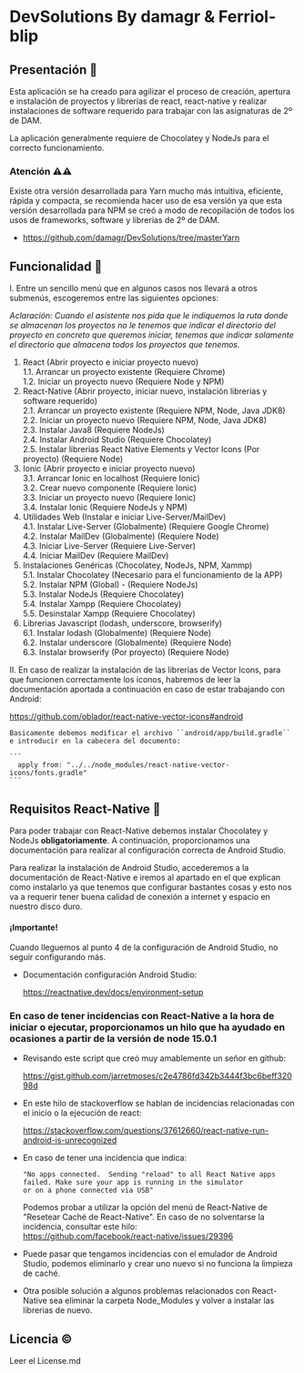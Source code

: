 # DevSolutions By damagr & Ferriol-blip

## Presentación 📕

Esta aplicación se ha creado para agilizar el proceso de creación, apertura e instalación de proyectos
y librerias de react, react-native y realizar instalaciones de software requerido para trabajar con las asignaturas
de 2º de DAM.

La aplicación generalmente requiere de Chocolatey y NodeJs para el correcto funcionamiento.

### Atención ⚠⚠

Existe otra versión desarrollada para Yarn mucho más intuitiva, eficiente, rápida y compacta, se recomienda hacer uso
de esa versión ya que esta versión desarrollada para NPM se creó a modo de recopilación de todos los usos de frameworks,
software y librerias de 2º de DAM.  

+ https://github.com/damagr/DevSolutions/tree/masterYarn  

## Funcionalidad 📖

I. Entre un sencillo menú que en algunos casos nos llevará a otros submenús, escogeremos entre las siguientes opciones:

*_Aclaración: Cuando el asistente nos pida que le indiquemos la ruta donde se almacenan los proyectos no le_*
*_tenemos que indicar el directorio del proyecto en concreto que queremos iniciar, tenemos que indicar_*
*_solamente el directorio que almacena todos los proyectos que tenemos._*

1. React (Abrir proyecto e iniciar proyecto nuevo)  
   1.1. Arrancar un proyecto existente (Requiere Chrome)  
   1.2. Iniciar un proyecto nuevo (Requiere Node y NPM)
2. React-Native (Abrir proyecto, iniciar nuevo, instalación librerias y software requerido)  
   2.1. Arrancar un proyecto existente (Requiere NPM, Node, Java JDK8)  
   2.2. Iniciar un proyecto nuevo (Requiere NPM, Node, Java JDK8)  
   2.3. Instalar Java8 (Requiere NodeJs)  
   2.4. Instalar Android Studio (Requiere Chocolatey)  
   2.5. Instalar librerias React Native Elements y Vector Icons (Por proyecto) (Requiere Node)
3. Ionic (Abrir proyecto e iniciar proyecto nuevo)  
   3.1. Arrancar Ionic en localhost (Requiere Ionic)  
   3.2. Crear nuevo componente (Requiere Ionic)  
   3.3. Iniciar un proyecto nuevo (Requiere Ionic)  
   3.4. Instalar Ionic (Requiere NodeJs y NPM)
4. Utilidades Web (Instalar e iniciar Live-Server/MailDev)  
   4.1. Instalar Live-Server (Globalmente) (Requiere Google Chrome)  
   4.2. Instalar MailDev (Globalmente) (Requiere Node)  
   4.3. Iniciar Live-Server (Requiere Live-Server)  
   4.4. Iniciar MailDev (Requiere MailDev)
5. Instalaciones Genéricas (Chocolatey, NodeJs, NPM, Xammp)  
   5.1. Instalar Chocolatey (Necesario para el funcionamiento de la APP)  
   5.2. Instalar NPM (Global) - (Requiere NodeJs)  
   5.3. Instalar NodeJs (Requiere Chocolatey)    
   5.4. Instalar Xampp (Requiere Chocolatey)    
   5.5. Desinstalar Xampp (Requiere Chocolatey)
6. Librerias Javascript (lodash, underscore, browserify)  
   6.1. Instalar lodash (Globalmente) (Requiere Node)  
   6.2. Instalar underscore (Globalmente) (Requiere Node)  
   6.3. Instalar browserify (Por proyecto) (Requiere Node)

II. En caso de realizar la instalación de las librerias de Vector Icons, para que funcionen correctamente los
iconos, habremos de leer la documentación aportada a continuación en caso de estar trabajando con Android:

https://github.com/oblador/react-native-vector-icons#android

    Basicamente debemos modificar el archivo ``android/app/build.gradle`` e introducir en la cabecera del documento:

    ```
      apply from: "../../node_modules/react-native-vector-icons/fonts.gradle"
    ```

## Requisitos React-Native 🔑

Para poder trabajar con React-Native debemos instalar Chocolatey y NodeJs **obligatoriamente**. A continuación,
proporcionamos una documentación para realizar al configuración correcta de Android Studio.

Para realizar la instalación de Android Studio, accederemos a la documentación de React-Native e iremos
al apartado en el que explican como instalarlo ya que tenemos que configurar bastantes cosas y esto nos
va a requerir tener buena calidad de conexión a internet y espacio en nuestro disco duro.

#### ¡Importante!

Cuando lleguemos al punto 4 de la configuración de Android Studio, no seguir configurando más.

+ Documentación configuración Android Studio:

  https://reactnative.dev/docs/environment-setup

### En caso de tener incidencias con React-Native a la hora de iniciar o ejecutar, proporcionamos un hilo que ha ayudado en ocasiones a partir de la versión de node 15.0.1

+ Revisando este script que creó muy amablemente un señor en github:

  https://gist.github.com/jarretmoses/c2e4786fd342b3444f3bc6beff32098d


+ En este hilo de stackoverflow se hablan de incidencias relacionadas con el inicio o la ejecución de react:

  https://stackoverflow.com/questions/37612660/react-native-run-android-is-unrecognized


+ En caso de tener una incidencia que indica:

   ```
   "No apps connected.  Sending "reload" to all React Native apps failed. Make sure your app is running in the simulator
   or on a phone connected via USB"
   ```

  Podemos probar a utilizar la opción del menú de React-Native de "Resetear Caché de React-Native". En caso de no
  solventarse la incidencia, consultar este hilo:  
  https://github.com/facebook/react-native/issues/29396


+ Puede pasar que tengamos incidencias con el emulador de Android Studio, podemos eliminarlo y crear uno nuevo si no funciona la limpieza de caché.


+ Otra posible solución a algunos problemas relacionados con React-Native sea eliminar la carpeta Node_Modules y volver a instalar las librerias de nuevo.

## Licencia ©

Leer el License.md
